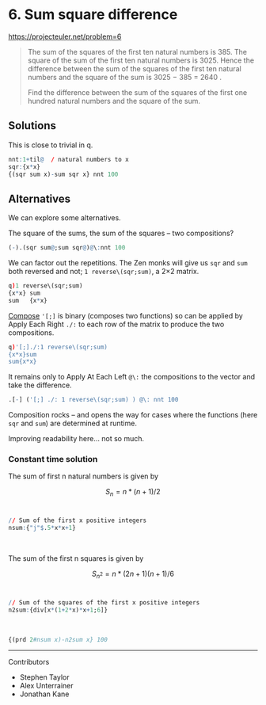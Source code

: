 # 6. Sum square difference

https://projecteuler.net/problem=6

> The sum of the squares of the first ten natural numbers is 385.
> The square of the sum of the first ten natural numbers is 3025.
> Hence the difference between the sum of the squares of the first ten natural numbers and the square of the sum is 
>	3025 − 385 = 2640 .
>
> Find the difference between the sum of the squares of the first one hundred natural numbers and the square of the sum.


## Solutions

This is close to trivial in q.

```q
nnt:1+til@  / natural numbers to x
sqr:{x*x}
{(sqr sum x)-sum sqr x} nnt 100
```

## Alternatives

We can explore some alternatives. 

The square of the sums, the sum of the squares – two compositions?

```q
(-).(sqr sum@;sum sqr@)@\:nnt 100
```

We can factor out the repetitions. 
The Zen monks will give us `sqr` and `sum` both reversed and not; `1 reverse\(sqr;sum)`, a 2×2 matrix.

```q
q)1 reverse\(sqr;sum)
{x*x} sum
sum   {x*x}
```

[Compose](https://code.kx.com/q/ref/compose) `'[;]` is binary (composes two functions) so can be applied by Apply Each Right `./:` to each row of the matrix to produce the two compositions.

```q
q)'[;]./:1 reverse\(sqr;sum)
{x*x}sum
sum{x*x}
```

It remains only to Apply At Each Left `@\:` the compositions to the vector and take the difference.

```q
.[-] ('[;] ./: 1 reverse\(sqr;sum) ) @\: nnt 100
```

Composition rocks – and opens the way for cases where the functions (here `sqr` and `sum`) are determined at runtime. 

Improving readability here… not so much.
<br>

### Constant time solution

The sum of first n natural numbers is given by

$$    
    S_n = n * ( n + 1 ) / 2
$$
<br>

```q
// Sum of the first x positive integers
nsum:{"j"$.5*x*x+1}
```
<br>

The sum of the first n squares is given by

$$
    S_{n^2} = n * ( 2n + 1 )( n + 1 ) / 6
$$
<br>

```q
// Sum of the squares of the first x positive integers
n2sum:{div[x*(1+2*x)*x+1;6]} 
```
<br>

```q
{(prd 2#nsum x)-n2sum x} 100
```

---

Contributors

* Stephen Taylor
* Alex Unterrainer
* Jonathan Kane
